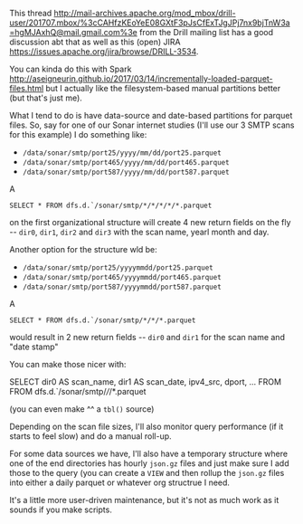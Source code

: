 This thread <http://mail-archives.apache.org/mod_mbox/drill-user/201707.mbox/%3cCAHfzKEoYeE08GXtF3pJsCfExTJgJPj7nx9bjTnW3a=hgMJAxhQ@mail.gmail.com%3e> from the Drill mailing list has a good discussion abt that as well as this (open) JIRA <https://issues.apache.org/jira/browse/DRILL-3534>.

You can kinda do this with Spark <http://aseigneurin.github.io/2017/03/14/incrementally-loaded-parquet-files.html> but I actually like the filesystem-based manual partitions better (but that's just me).

What I tend to do is have data-source and date-based partitions for parquet files. So, say for one of our Sonar internet studies (I'll use our 3 SMTP scans for this example) I do something like:

- `/data/sonar/smtp/port25/yyyy/mm/dd/port25.parquet`
- `/data/sonar/smtp/port465/yyyy/mm/dd/port465.parquet`
- `/data/sonar/smtp/port587/yyyy/mm/dd/port587.parquet`

A

    SELECT * FROM dfs.d.`/sonar/smtp/*/*/*/*/*.parquet

on the first organizational structure will create 4 new return fields on the fly -- `dir0`, `dir1`, `dir2` and `dir3` with the scan name, yearl month and day.

Another option for the structure wld be:

- `/data/sonar/smtp/port25/yyyymmdd/port25.parquet`
- `/data/sonar/smtp/port465/yyyymmdd/port465.parquet`
- `/data/sonar/smtp/port587/yyyymmdd/port587.parquet`

A

    SELECT * FROM dfs.d.`/sonar/smtp/*/*/*.parquet
    
would result in 2 new return fields -- `dir0` and `dir1` for the scan name and "date stamp"

You can make those nicer with:

   SELECT dir0 AS scan_name, dir1 AS scan_date, ipv4_src, dport, ... FROM FROM dfs.d.`/sonar/smtp/*/*/*.parquet
   
(you can even make ^^ a `tbl()` source)

Depending on the scan file sizes, I'll also monitor query performance (if it starts to feel slow) and do a manual roll-up.

For some data sources we have, I'll also have a temporary structure where one of the end directories has hourly `json.gz` files and just make sure I add those to the query (you can create a `VIEW` and then rollup the `json.gz` files into either a daily parquet or whatever org structrue I need.

It's a little more user-driven maintenance, but it's not as much work as it sounds if you make scripts.